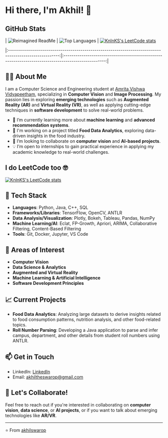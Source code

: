 # Hi there, I'm Akhil! 👋
## GitHub Stats

| ![Reimagined ReadMe](https://myreadme.vercel.app/api/embed/akhilswarop?panels=userstatistics,toprepositories,toplanguages,commitgraph) | ![Top Languages](https://github-readme-stats.vercel.app/api/top-langs?username=akhilswarop&show_icons=true&locale=en&layout=compact&theme=chartreuse-dark) | [![KnlnKS's LeetCode stats](https://leetcode-stats-six.vercel.app/api?username=madushandhanushka)](https://github.com/madushadhanushka/github-readme)

|:-------------------------------------------------------------------------------------------------------:|:---------------------------------------------------------------------------------------------------:|





## 👨‍💻 About Me
I am a Computer Science and Engineering student at [Amrita Vishwa Vidyapeetham](https://www.amrita.edu/), specializing in **Computer Vision** and **Image Processing**. My passion lies in exploring **emerging technologies** such as **Augmented Reality (AR)** and **Virtual Reality (VR)**, as well as applying cutting-edge techniques in **software development** to solve real-world problems.

- 🌱 I’m currently learning more about **machine learning** and **advanced recommendation systems**.
- 🔭 I'm working on a project titled **Food Data Analytics**, exploring data-driven insights in the food industry.
- 🤝 I’m looking to collaborate on **computer vision** and **AI-based projects**.
- 💡 I’m open to internships to gain practical experience in applying my academic knowledge to real-world challenges.
## I do LeetCode too 🤓
[![KnlnKS's LeetCode stats](https://leetcode-stats-six.vercel.app/?username=akhilswarop)](https://github.com/KnlnKS/leetcode-stats)

## 🔧 Tech Stack
- **Languages**: Python, Java, C++, SQL
- **Frameworks/Libraries**: TensorFlow, OpenCV, ANTLR
- **Data Analysis/Visualization**: Plotly, Bokeh, Tableau, Pandas, NumPy
- **Machine Learning/AI**: Eclat, FP-Growth, Apriori, ARIMA, Collaborative Filtering, Content-Based Filtering
- **Tools**: Git, Docker, Jupyter, VS Code

## 🔬 Areas of Interest
- **Computer Vision**
- **Data Science & Analytics**
- **Augmented and Virtual Reality**
- **Machine Learning & Artificial Intelligence**
- **Software Development Principles**

## 📈 Current Projects
- **Food Data Analytics**: Analyzing large datasets to derive insights related to food consumption patterns, nutrition analysis, and other food-related topics.
- **Roll Number Parsing**: Developing a Java application to parse and infer campus, department, and other details from student roll numbers using ANTLR.

## 📫 Get in Touch
- LinkedIn: [LinkedIn](https://www.linkedin.com/in/akhil-swarop-a5ba91185/)
- Email: akhiltheswarop@gmail.com

## 💬 Let's Collaborate!
Feel free to reach out if you're interested in collaborating on **computer vision**, **data science**, or **AI projects**, or if you want to talk about emerging technologies like **AR/VR**.

---

⭐️ From [akhilswarop](https://github.com/akhilswarop)
